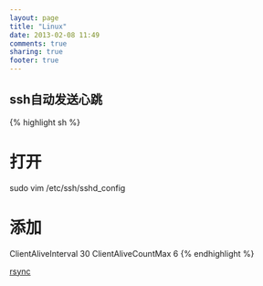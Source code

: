 ```yaml
---
layout: page
title: "Linux"
date: 2013-02-08 11:49
comments: true
sharing: true
footer: true
---
```


## ssh自动发送心跳

{% highlight sh %}
# 打开
sudo vim /etc/ssh/sshd_config
# 添加
ClientAliveInterval 30
ClientAliveCountMax 6
{% endhighlight %}

[rsync](http://roclinux.cn/?p=2643)
